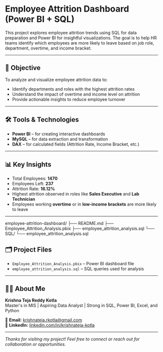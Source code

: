 # Employee Attrition Dashboard (Power BI + SQL)

This project explores employee attrition trends using SQL for data preparation and Power BI for insightful visualizations. The goal is to help HR teams identify which employees are more likely to leave based on job role, department, overtime, and income bracket.

---

## 📌 Objective

To analyze and visualize employee attrition data to:

- Identify departments and roles with the highest attrition rates
- Understand the impact of overtime and income level on attrition
- Provide actionable insights to reduce employee turnover

---

## 🛠️ Tools & Technologies

- **Power BI** – for creating interactive dashboards
- **MySQL** – for data extraction and transformation
- **DAX** – for calculated fields (Attrition Rate, Income Bracket, etc.)

---

## 📊 Key Insights

- Total Employees: **1470**
- Employees Left: **237**
- Attrition Rate: **16.12%**
- Highest attrition observed in roles like **Sales Executive** and **Lab Technician**
- Employees working **overtime** or in **low-income brackets** are more likely to leave

---
employee-attrition-dashboard/
├── README.md
├── Employee_Attrition_Analysis.pbix
├── employee_attrition_analysis.sql
└── SQL/
    └── employee_attrition_analysis.sql


## 🗂️ Project Files

- `Employee_Attrition_Analysis.pbix` – Power BI dashboard file
- `employee_attrition_analysis.sql` – SQL queries used for analysis

---

## 🙋‍♂️ About Me

**Krishna Teja Reddy Kotla**  
Master's in MIS | Aspiring Data Analyst | Strong in SQL, Power BI, Excel, and Python

📧 **Email:** krishnateja.rkotla@gmail.com  
🔗 **LinkedIn:** [linkedin.com/in/krishnateja-kotla](https://linkedin.com/in/krishnateja-kotla)

---

_Thanks for visiting my project! Feel free to connect or reach out for collaboration or opportunities._
